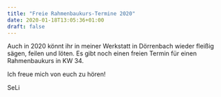```yaml
---
title: "Freie Rahmenbaukurs-Termine 2020"
date: 2020-01-18T13:05:36+01:00
draft: false
---
```


Auch in 2020 könnt ihr in meiner Werkstatt in Dörrenbach wieder fleißig
sägen, feilen und löten. Es gibt noch einen freien Termin für einen Rahmenbaukurs
in KW 34. 

Ich freue mich von euch zu hören!

SeLi
